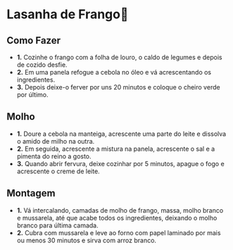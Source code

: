 # Lasanha de Frango:chicken:



## Como Fazer

- **1.** Cozinhe o frango com a folha de louro, o caldo de legumes e depois de cozido desfie.
- **2.** Em uma panela refogue a cebola no óleo e vá acrescentando os ingredientes.
- **3.** Depois deixe-o ferver por uns 20 minutos e coloque o cheiro verde por último.

## Molho

- **1.** Doure a cebola na manteiga, acrescente uma parte do leite e dissolva o amido de milho na outra.
- **2.** Em seguida, acrescente a mistura na panela, acrescente o sal e a pimenta do reino a gosto.
- **3.** Quando abrir fervura, deixe cozinhar por 5 minutos, apague o fogo e acrescente o creme de leite.

## Montagem

- **1.** Vá intercalando, camadas de molho de frango, massa, molho branco e mussarela, até que acabe todos os ingredientes, deixando o molho branco para última camada.
- **2.** Cubra com mussarela e leve ao forno com papel laminado por mais ou menos 30 minutos e sirva com arroz branco.